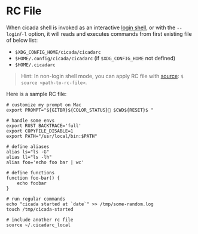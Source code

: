 # RC File

When cicada shell is invoked as an interactive
[login shell](https://github.com/mitnk/cicada/blob/master/docs/install.md#user-content-set-cicada-as-your-login-shell),
or with the `--login`/`-l` option, it will reads and executes commands from
first existing file of below list:

- `$XDG_CONFIG_HOME/cicada/cicadarc`
- `$HOME/.config/cicada/cicadarc` (if `$XDG_CONFIG_HOME` not defined)
- `$HOME/.cicadarc`

> Hint: In non-login shell mode, you can apply RC file with
> [source](https://github.com/mitnk/cicada/blob/master/docs/builtins.md#user-content-source):
> `$ source <path-to-rc-file>`.

Here is a sample RC file:

```
# customize my prompt on Mac
export PROMPT="${GITBR}${COLOR_STATUS} $CWD${RESET}$ "

# handle some envs
export RUST_BACKTRACE='full'
export COPYFILE_DISABLE=1
export PATH="/usr/local/bin:$PATH"

# define aliases
alias ls="ls -G"
alias ll="ls -lh"
alias foo='echo foo bar | wc'

# define functions
function foo-bar() {
    echo foobar
}

# run regular commands
echo "cicada started at `date`" >> /tmp/some-random.log
touch /tmp/cicada-started

# include another rc file
source ~/.cicadarc_local
```
